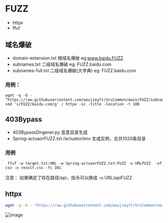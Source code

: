# FUZZ

- httpx
- ffuf

## 域名爆破 
  - domain-extension.txt 根域名爆破 eg:www.baidu.FUZZ
  - subnames.txt 二级域名爆破 eg: FUZZ.baidu.com
  - subnames-full.txt 二级域名爆破(大字典) eg: FUZZ.baidu.com
 ### 用例：
  ```
  wget -q -O - "https://raw.githubusercontent.com/weujieytt/SrcCommon/main/FUZZ/subnames.txt"| sed 's/FUZZ/baidu.com/g' | httpx -sc -title -location -t 100
  ```
 
## 403Bypass
  - 403BypassDirgener.py  恶意目录生成
  - Spring-actuaorFUZZ.txt /actuator/env 生成实例，总共1020条目录
### 用例
 ```
  ffuf -w target.txt:URL -w Spring-actuaorFUZZ.txt:FUZZ -u URLFUZZ  -of csv -o result.csv -fc 301
 ```
  注意：
     如果确定了存在路径/api，指令可以换成 -u URL/apiFUZZ



 ## httpx
```bash
wget -q -O - "https://raw.githubusercontent.com/weujieytt/SrcCommon/main/FUZZ/subnames.txt"| sed 's/FUZZ/baidu.com/g' | httpx -sc -title -location -t 100
```
![image](https://user-images.githubusercontent.com/70327097/145672111-e1f94b68-6cdd-4c00-bb47-a02ddaa576f5.png)
